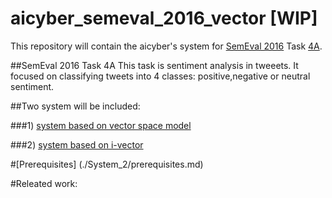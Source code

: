 # aicyber_semeval_2016_vector [WIP]

This repository will contain the aicyber's system for [SemEval 2016](http://alt.qcri.org/semeval2016/) Task [4A](http://alt.qcri.org/semeval2016/task4/).

##SemEval 2016 Task 4A
This task is sentiment analysis in tweeets. It focused on classifying tweets into 4 classes: positive,negative or neutral sentiment.

##Two system will be included:

###1) [system based on vector space model](./System_1)

###2) [system based on i-vector](./System_2)

#[Prerequisites] (./System_2/prerequisites.md)

#Releated work:


